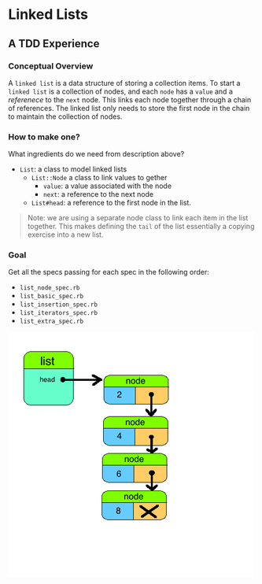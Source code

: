 # Linked Lists
## A TDD Experience



### Conceptual Overview

A `linked list` is a data structure of storing a collection items. To start a `linked list` is a collection of nodes, and each `node` has a `value` and a *referenece* to the `next` node. This links each node together through a chain of references. The linked list only needs to store the first node in the chain to maintain the collection of nodes.

### How to make one?

What ingredients do we need from description above?

* `List`: a class to model linked lists
	* `List::Node` a class to link values to gether
		* `value`: a value associated with the node
		* `next`: a reference to the next node  
    * `List#head`: a reference to the first node in the list.
    
 
 > Note: we are using a separate node class to link each item in the list together. This makes defining the `tail` of the list essentially a copying exercise into a new list.
 
### Goal

Get all the specs passing for each spec in the following order:

* `list_node_spec.rb` 
* `list_basic_spec.rb`
* `list_insertion_spec.rb`
* `list_iterators_spec.rb`
* `list_extra_spec.rb`


![list](list.png)



